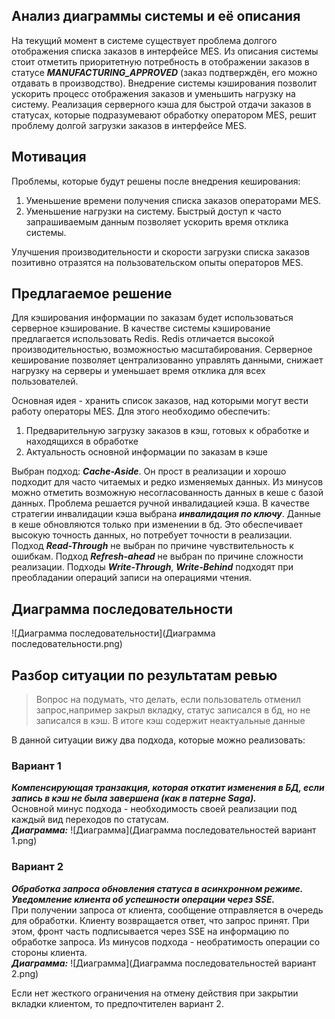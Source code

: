 ## Анализ диаграммы системы и её описания

На текущий момент в системе существует проблема долгого отображения списка заказов в интерфейсе MES. Из описания системы стоит 
отметить приоритетную потребность в отображении заказов в статусе ***MANUFACTURING_APPROVED*** (заказ подтверждён, его можно 
отдавать в производство). Внедрение системы кэширования позволит ускорить процесс отображения заказов и уменьшить нагрузку 
на систему.
Реализация серверного кэша для быстрой отдачи заказов в статусах, которые подразумевают обработку оператором MES, решит
проблему долгой загрузки заказов в интерфейсе MES.

##  Мотивация

Проблемы, которые будут решены после внедрения кеширования:
1. Уменьшение времени получения списка заказов операторами MES.
2. Уменьшение нагрузки на систему. Быстрый доступ к часто запрашиваемым данным позволяет ускорить время отклика системы.

Улучшения производительности и скорости загрузки списка заказов позитивно отразятся на пользовательском опыты операторов MES.

## Предлагаемое решение

Для кэширования информации по заказам будет использоваться серверное кэширование. В качестве системы кэширование предлагается 
использовать Redis. Redis отличается высокой производительностью, возможностью масштабирования. Серверное кеширование позволяет 
централизованно управлять данными, снижает нагрузку на серверы и уменьшает время отклика для всех пользователей.

Основная идея - хранить список заказов, над которыми могут вести работу операторы MES. Для этого необходимо обеспечить:
1. Предварительную загрузку заказов в кэш, готовых к обработке и находящихся в обработке
2. Актуальность основной информации по заказам в кэше

Выбран подход: ***Cache-Aside***. Он прост в реализации и хорошо подходит для часто читаемых и редко изменяемых данных.
Из минусов можно отметить возможную несогласованность данных в кеше с базой данных. Проблема решается ручной инвалидацией кэша.
В качестве стратегии инвалидации кэша выбрана ***инвалидация по ключу***. Данные в кеше обновляются только при изменении в 
бд. Это обеспечивает высокую точность данных, но потребует точности в реализации.
Подход ***Read-Through*** не выбран по причине чувствительность к ошибкам. Подход ***Refresh-ahead*** не выбран по причине сложности
реализации. Подходы ***Write-Through***, ***Write-Behind*** подходят при преобладании операций записи на операциями чтения.

## Диаграмма последовательности
![Диаграмма последовательности](Диаграмма последовательности.png)


## Разбор ситуации по результатам ревью

> Вопрос на подумать, что делать, если пользователь отменил запрос,например закрыл вкладку, статус записался в бд, но не записался в кэш. В итоге кэш содержит неактуальные данные

В данной ситуации вижу два подхода, которые можно реализовать:

### Вариант 1
***Компенсирующая транзакция, которая откатит изменения в БД, если запись в кэш не была завершена (как в патерне Saga).***  
Основной минус подхода - необходимость своей реализации под каждый вид переходов по статусам.   
***Диаграмма:***
![Диаграмма](Диаграмма последовательностей вариант 1.png)

### Вариант 2
***Обработка запроса обновления статуса в асинхронном режиме. Уведомление клиента об успешности операции через SSE.***  
При получении запроса от клиента, сообщение отправляется в очередь для обработки. Клиенту возвращается ответ, 
что запрос принят. При этом, фронт часть подписывается через SSE на информацию по обработке запроса. Из минусов подхода - 
необратимость операции со стороны клиента.   
***Диаграмма:***
![Диаграмма](Диаграмма последовательностей вариант 2.png)

Если нет жесткого ограничения на отмену действия при закрытии вкладки клиентом, то предпочтителен вариант 2.